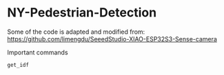 # NY-Pedestrian-Detection

Some of the code is adapted and modified from: https://github.com/limengdu/SeeedStudio-XIAO-ESP32S3-Sense-camera 


Important commands

```
get_idf
```
